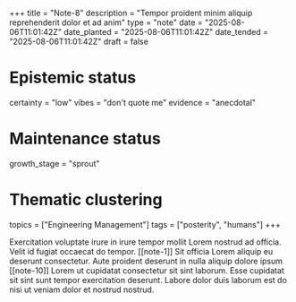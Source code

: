 +++
title = "Note-8"
description = "Tempor proident minim aliquip reprehenderit dolor et ad anim"
type = "note"
date = "2025-08-06T11:01:42Z"
date_planted = "2025-08-06T11:01:42Z"
date_tended = "2025-08-06T11:01:42Z"
draft = false
# Epistemic status
certainty = "low"
vibes = "don't quote me"
evidence = "anecdotal"
# Maintenance status
growth_stage = "sprout"
# Thematic clustering
topics = ["Engineering Management"]
tags = ["posterity", "humans"]
+++

Exercitation voluptate irure in irure tempor mollit Lorem nostrud ad officia. Velit id fugiat occaecat do tempor. [[note-1]] Sit officia Lorem aliquip eu deserunt consectetur. Aute proident deserunt in nulla aliquip dolore ipsum [[note-10]] Lorem ut cupidatat consectetur sit sint laborum. Esse cupidatat sit sint sunt tempor exercitation deserunt. Labore dolor duis laborum est do nisi ut veniam dolor et nostrud nostrud.
